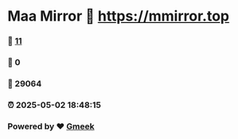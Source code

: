 # Maa Mirror :link: https://mmirror.top 
### :page_facing_up: [11](https://mmirror.top/tag.html) 
### :speech_balloon: 0 
### :hibiscus: 29064 
### :alarm_clock: 2025-05-02 18:48:15 
### Powered by :heart: [Gmeek](https://github.com/Meekdai/Gmeek)
